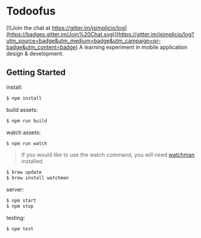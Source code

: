 Todoofus
===

[![Join the chat at https://gitter.im/jsimplicio/log](https://badges.gitter.im/Join%20Chat.svg)](https://gitter.im/jsimplicio/log?utm_source=badge&utm_medium=badge&utm_campaign=pr-badge&utm_content=badge)
A learning experiment in mobile application design & development.

Getting Started
---

install:

```sh
$ npm install
```

build assets:

```sh
$ npm run build
```

watch assets:

```sh
$ npm run watch
```

>If you would like to use the watch command, you will need [watchman](https://facebook.github.io/watchman/) installed.

```sh
$ brew update
$ brew install watchman
```

server:

```sh
$ npm start
$ npm stop
```

testing:

```sh
$ npm test
```
